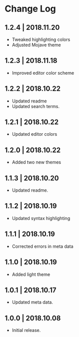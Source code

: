 # Change Log
## 1.2.4 | 2018.11.20
- Tweaked highlighting colors
- Adjusted Mojave theme

## 1.2.3 | 2018.11.18
- Improved editor color scheme

## 1.2.2 | 2018.10.22
- Updated readme
- Updated search terms.

## 1.2.1 | 2018.10.22
- Updated editor colors

## 1.2.0 | 2018.10.22
- Added two new themes

## 1.1.3 | 2018.10.20
- Updated readme.

## 1.1.2 | 2018.10.19
- Updated syntax highlighting

## 1.1.1 | 2018.10.19
- Corrected errors in meta data

## 1.1.0 | 2018.10.19
- Added light theme

## 1.0.1 | 2018.10.17
- Updated meta data.

## 1.0.0 | 2018.10.08
- Initial release.